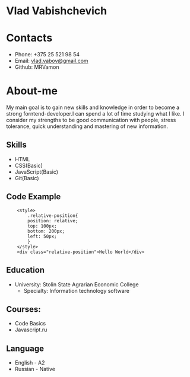 # Vlad Vabishchevich

# Contacts
* Phone: +375 25 521 98 54
* Email: vlad.vabov@gmail.com
* Github: MRVamon

# About-me
My main goal is to gain new skills and knowledge in order to become a strong forntend-developer.I can spend a lot of time studying what I like. I consider my strengths to be good communication with people, stress tolerance, quick understanding and mastering of new information.

## Skills
* HTML
* CSS(Basic)
* JavaScript(Basic)
* Git(Basic)

## Code Example
```
    <style>
        .relative-position{
        position: relative;
        top: 100px;
        bottom: 200px;
        left: 50px;
        }
    </style>
    <div class="relative-position">Hello World</div>
```
## Education
* University: Stolin State Agrarian Economic College
    * Specialty: Information technology software
## Courses:
* Code Basics
* Javascript.ru
## Language
* English - A2
* Russian - Native